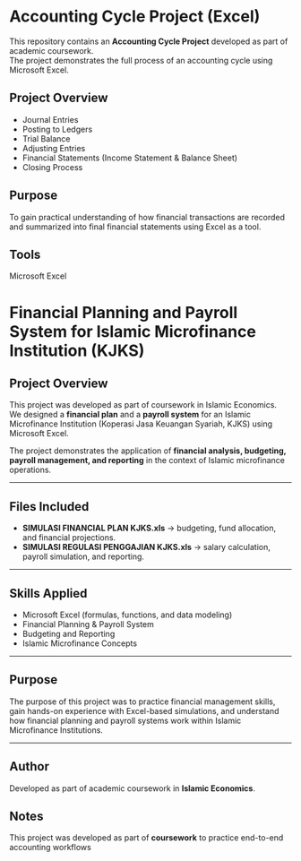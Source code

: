 # Accounting Cycle Project (Excel)

This repository contains an **Accounting Cycle Project** developed as part of academic coursework.  
The project demonstrates the full process of an accounting cycle using Microsoft Excel.

## Project Overview
- Journal Entries  
- Posting to Ledgers  
- Trial Balance  
- Adjusting Entries  
- Financial Statements (Income Statement & Balance Sheet)  
- Closing Process  

## Purpose
To gain practical understanding of how financial transactions are recorded and summarized into final financial statements using Excel as a tool.

## Tools
Microsoft Excel  

# Financial Planning and Payroll System for Islamic Microfinance Institution (KJKS) 

## Project Overview
This project was developed as part of coursework in Islamic Economics.  
We designed a **financial plan** and a **payroll system** for an Islamic Microfinance Institution (Koperasi Jasa Keuangan Syariah, KJKS) using Microsoft Excel.

The project demonstrates the application of **financial analysis, budgeting, payroll management, and reporting** in the context of Islamic microfinance operations.

---

## Files Included
- **SIMULASI FINANCIAL PLAN KJKS.xls** → budgeting, fund allocation, and financial projections.  
- **SIMULASI REGULASI PENGGAJIAN KJKS.xls** → salary calculation, payroll simulation, and reporting.  

---

## Skills Applied
- Microsoft Excel (formulas, functions, and data modeling)  
- Financial Planning & Payroll System  
- Budgeting and Reporting  
- Islamic Microfinance Concepts  

---

## Purpose
The purpose of this project was to practice financial management skills,  
gain hands-on experience with Excel-based simulations, and understand how financial planning and payroll systems work within Islamic Microfinance Institutions.

---

## Author
Developed as part of academic coursework in **Islamic Economics**.  


## Notes
This project was developed as part of **coursework** to practice end-to-end accounting workflows
